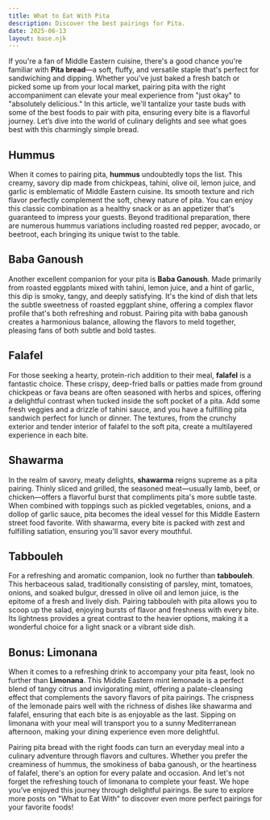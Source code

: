 ```yaml
---
title: What to Eat With Pita
description: Discover the best pairings for Pita.
date: 2025-06-13
layout: base.njk
---
```


If you're a fan of Middle Eastern cuisine, there's a good chance you're familiar with **Pita bread**—a soft, fluffy, and versatile staple that's perfect for sandwiching and dipping. Whether you've just baked a fresh batch or picked some up from your local market, pairing pita with the right accompaniment can elevate your meal experience from "just okay" to "absolutely delicious." In this article, we'll tantalize your taste buds with some of the best foods to pair with pita, ensuring every bite is a flavorful journey. Let’s dive into the world of culinary delights and see what goes best with this charmingly simple bread.

## **Hummus**

When it comes to pairing pita, **hummus** undoubtedly tops the list. This creamy, savory dip made from chickpeas, tahini, olive oil, lemon juice, and garlic is emblematic of Middle Eastern cuisine. Its smooth texture and rich flavor perfectly complement the soft, chewy nature of pita. You can enjoy this classic combination as a healthy snack or as an appetizer that's guaranteed to impress your guests. Beyond traditional preparation, there are numerous hummus variations including roasted red pepper, avocado, or beetroot, each bringing its unique twist to the table.

## **Baba Ganoush**

Another excellent companion for your pita is **Baba Ganoush**. Made primarily from roasted eggplants mixed with tahini, lemon juice, and a hint of garlic, this dip is smoky, tangy, and deeply satisfying. It's the kind of dish that lets the subtle sweetness of roasted eggplant shine, offering a complex flavor profile that's both refreshing and robust. Pairing pita with baba ganoush creates a harmonious balance, allowing the flavors to meld together, pleasing fans of both subtle and bold tastes.

## **Falafel**

For those seeking a hearty, protein-rich addition to their meal, **falafel** is a fantastic choice. These crispy, deep-fried balls or patties made from ground chickpeas or fava beans are often seasoned with herbs and spices, offering a delightful contrast when tucked inside the soft pocket of a pita. Add some fresh veggies and a drizzle of tahini sauce, and you have a fulfilling pita sandwich perfect for lunch or dinner. The textures, from the crunchy exterior and tender interior of falafel to the soft pita, create a multilayered experience in each bite.

## **Shawarma**

In the realm of savory, meaty delights, **shawarma** reigns supreme as a pita pairing. Thinly sliced and grilled, the seasoned meat—usually lamb, beef, or chicken—offers a flavorful burst that compliments pita's more subtle taste. When combined with toppings such as pickled vegetables, onions, and a dollop of garlic sauce, pita becomes the ideal vessel for this Middle Eastern street food favorite. With shawarma, every bite is packed with zest and fulfilling satiation, ensuring you'll savor every mouthful.

## **Tabbouleh**

For a refreshing and aromatic companion, look no further than **tabbouleh**. This herbaceous salad, traditionally consisting of parsley, mint, tomatoes, onions, and soaked bulgur, dressed in olive oil and lemon juice, is the epitome of a fresh and lively dish. Pairing tabbouleh with pita allows you to scoop up the salad, enjoying bursts of flavor and freshness with every bite. Its lightness provides a great contrast to the heavier options, making it a wonderful choice for a light snack or a vibrant side dish.

## Bonus: **Limonana**

When it comes to a refreshing drink to accompany your pita feast, look no further than **Limonana**. This Middle Eastern mint lemonade is a perfect blend of tangy citrus and invigorating mint, offering a palate-cleansing effect that complements the savory flavors of pita pairings. The crispness of the lemonade pairs well with the richness of dishes like shawarma and falafel, ensuring that each bite is as enjoyable as the last. Sipping on limonana with your meal will transport you to a sunny Mediterranean afternoon, making your dining experience even more delightful.

Pairing pita bread with the right foods can turn an everyday meal into a culinary adventure through flavors and cultures. Whether you prefer the creaminess of hummus, the smokiness of baba ganoush, or the heartiness of falafel, there's an option for every palate and occasion. And let's not forget the refreshing touch of limonana to complete your feast. We hope you’ve enjoyed this journey through delightful pairings. Be sure to explore more posts on "What to Eat With" to discover even more perfect pairings for your favorite foods!